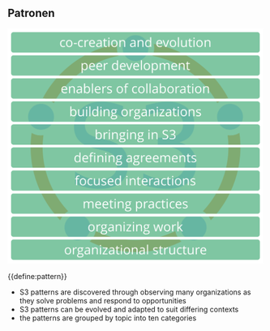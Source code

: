 ## Patronen

![right,fit](img/pattern-group-headers/all-groups-dark.png)

{{define:pattern}}

- S3 patterns are discovered through observing many organizations as they solve problems and respond to opportunities
- S3 patterns can be evolved and adapted to suit differing contexts
- the patterns are grouped by topic into ten categories